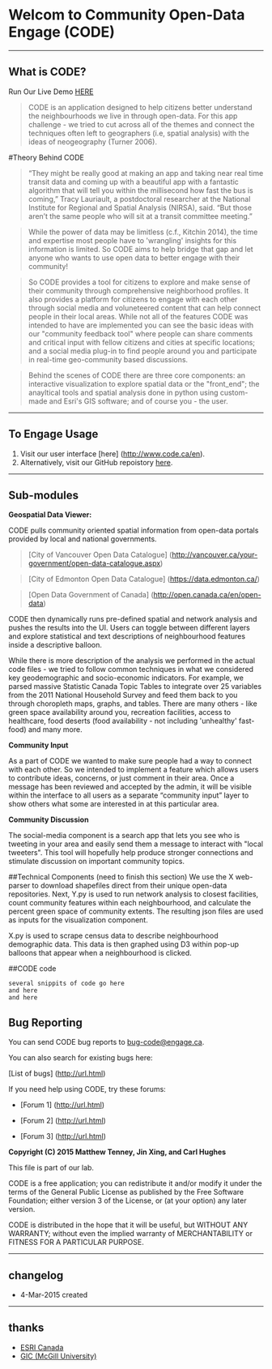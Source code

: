 # Welcom to Community Open-Data Engage (CODE)

----
## What is CODE?
Run Our Live Demo [HERE](http://www.esri.ca/en)

> CODE is an application designed to help citizens better understand the neighbourhoods we live in through open-data. For this app challenge - we tried to cut across all of the themes and connect the techniques often left to geographers (i.e, spatial analysis) with the ideas of neogeography (Turner 2006).   


#Theory Behind CODE
> “They might be really good at making an app and taking near real time transit data and coming up with a beautiful app with a fantastic algorithm that will tell you within the millisecond how fast the bus is coming,” Tracy Lauriault, a postdoctoral researcher at the National Institute for Regional and Spatial Analysis (NIRSA), said. “But those aren’t the same people who will sit at a transit committee meeting.”

> While the power of data may be limitless (c.f., Kitchin 2014), the time and expertise most people have to 'wrangling' insights for this information is limited. So CODE aims to help bridge that gap and let anyone who wants to use open data to better engage with their community! 

> So CODE provides a tool for citizens to explore and make sense of their community through comprehensive neighborhood profiles. It also provides a platform for citizens to engage with each other through social media and voluneteered content that can help connect people in their local areas. While not all of the features CODE was intended to have are implemented you can see the basic ideas with our "community feedback tool" where people can share comments and critical input with fellow citizens and cities at specific locations; and a social media plug-in to find people around you and participate in real-time geo-community based discussions.

> Behind the scenes of CODE there are three core components: an interactive visualization to explore spatial data or the "front_end"; the anayltical tools and spatial analysis done in python using custom-made and Esri's GIS software; and of course you - the user. 

----
## To Engage Usage
1. Visit our user interface [here] (http://www.code.ca/en).
2. Alternatively, visit our GitHub repoistory [here](https://github.com/terratenney/super_secret).

----
## Sub-modules

**Geospatial Data Viewer:**

CODE pulls community oriented spatial information from open-data portals provided by local and national governments.

>[City of Vancouver Open Data Catalogue] (http://vancouver.ca/your-government/open-data-catalogue.aspx)

>[City of Edmonton Open Data Catalogue] (https://data.edmonton.ca/)

>[Open Data Government of Canada] (http://open.canada.ca/en/open-data)

CODE then dynamically runs pre-defined spatial and network analysis and pushes the results into the UI. Users can toggle between different layers and explore statistical and text descriptions of neighbourhood features inside a descriptive balloon.

While there is more description of the analysis we performed in the actual code files - we tried to follow common techniques in what we considered key geodemographic and socio-economic indicators. For example, we parsed massive Statistic Canada Topic Tables to integrate over 25 variables from the 2011 National Household Survey and feed them back to you through choropleth maps, graphs, and tables. There are many others - like green space availability around you, recreation facilities, access to healthcare, food deserts (food availability - not including 'unhealthy' fast-food) and many more.  

**Community Input**

As a part of CODE we wanted to make sure people had a way to connect with each other. So we intended to implement a feature which allows users to contribute ideas, concerns, or just comment in their area. Once a message has been reviewed and accepted by the admin, it will be visible within the interface to all users as a separate “community input” layer to show others what some are interested in at this particular area.

**Community Discussion**

The social-media component is a search app that lets you see who is tweeting in your area and easily send them a message to interact with "local tweeters". This tool will hopefully help produce stronger connections and stimulate discussion on important community topics.

##Technical Components (need to finish this section)
We use the X web-parser to download shapefiles direct from their unique open-data repositories. Next, Y.py is used to run network analysis to closest facilities, count community features within each neighbourhood, and calculate the percent green space of community extents. The resulting json files are used as inputs for the visualization component.

X.py is used to scrape census data to describe neighbourhood demographic data. This data is then graphed using D3 within pop-up balloons that appear when a neighbourhood is clicked.


##CODE code

    several snippits of code go here
    and here
    and here

## Bug Reporting

You can send CODE bug reports to <bug-code@engage.ca>.

You can also search for existing bugs here:

  [List of bugs] (http://url.html)

If you need help using CODE, try these forums:

  * [Forum 1] (http://url.html)

  * [Forum 2] (http://url.html)
  * [Forum 3] (http://url.html)


**Copyright (C) 2015 Matthew Tenney, Jin Xing, and Carl Hughes**

This file is part of our lab.

CODE is a free application; you can redistribute it and/or modify it under the terms of the General Public License as published by the Free Software
Foundation; either version 3 of the License, or (at your option) any later
version.

CODE is distributed in the hope that it will be useful, but WITHOUT ANY
WARRANTY; without even the implied warranty of MERCHANTABILITY or FITNESS FOR
A PARTICULAR PURPOSE.

----
## changelog
* 4-Mar-2015 created

----
## thanks
* [ESRI Canada](http://www.esri.ca/en)
* [GIC (McGill University)](http://gic.geog.mcgill.ca/)
